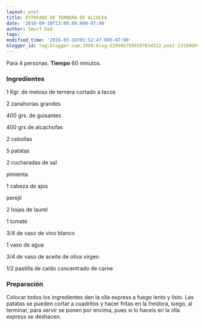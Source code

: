 ```yaml
---
layout: post
title: ESTOFADO DE TERNERA DE ALCOLEA
date: '2010-09-18T13:00:00.000-07:00'
author: Smurf Dad
tags: 
modified_time: '2016-03-16T01:52:47.045-07:00'
blogger_id: tag:blogger.com,1999:blog-5299957599287034512.post-2319966924865057854
---
```


Para 4 personas.
<b>Tiempo</b> 60 minutos.

<h3>Ingredientes</h3>

1 Kgr. de meloso de ternera cortado a tacos

2 zanahorias grandes

400 grs. de guisantes

400 grs de alcachofas

2 cebollas

5 patatas

2 cucharadas de sal

pimienta

1 cabeza de ajos

perejil

2 hojas de laurel

1 tomate

3/4 de vaso de vino blanco

1 vaso de agua

3/4 de vaso de aceite de oliva virgen

1/2 pastilla de caldo concentrado de carne

<h3>Preparación</h3>

Colocar todos los ingredientes den la olla express a fuego lento y listo. Las patatas se pueden cortar a cuadritos y hacer fritas en la freidora, luego, al terminar, para servir se ponen por encima, pues si lo haceis en la olla express se deshacen.

